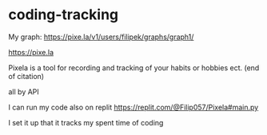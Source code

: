 # coding-tracking

My graph: https://pixe.la/v1/users/filipek/graphs/graph1/

https://pixe.la

Pixela is a tool for recording and tracking of your habits or hobbies ect. (end of citation) 

all by API 

I can run my code also on replit
https://replit.com/@Filip057/Pixela#main.py

I set it up that it tracks my spent time of coding
